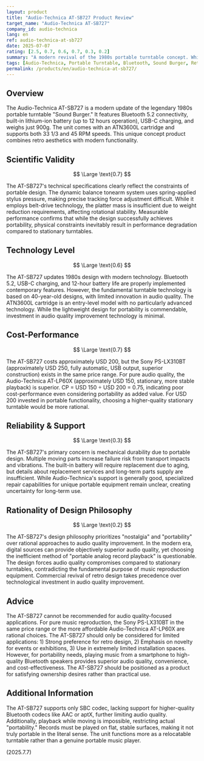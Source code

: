 ```yaml
---
layout: product
title: "Audio-Technica AT-SB727 Product Review"
target_name: "Audio-Technica AT-SB727"
company_id: audio-technica
lang: en
ref: audio-technica-at-sb727
date: 2025-07-07
rating: [2.5, 0.7, 0.6, 0.7, 0.3, 0.2]
summary: "A modern revival of the 1980s portable turntable concept. While Bluetooth connectivity and built-in battery offer appealing portability, audio quality compromises are significant. At USD 200, stationary turntables provide superior performance. Appeals to nostalgia and convenience but unsuitable for serious audio applications."
tags: [Audio-Technica, Portable Turntable, Bluetooth, Sound Burger, Retro]
permalink: /products/en/audio-technica-at-sb727/
---
```


## Overview

The Audio-Technica AT-SB727 is a modern update of the legendary 1980s portable turntable "Sound Burger." It features Bluetooth 5.2 connectivity, built-in lithium-ion battery (up to 12 hours operation), USB-C charging, and weighs just 900g. The unit comes with an ATN3600L cartridge and supports both 33 1/3 and 45 RPM speeds. This unique concept product combines retro aesthetics with modern functionality.

## Scientific Validity

$$ \Large \text{0.7} $$

The AT-SB727's technical specifications clearly reflect the constraints of portable design. The dynamic balance tonearm system uses spring-applied stylus pressure, making precise tracking force adjustment difficult. While it employs belt-drive technology, the platter mass is insufficient due to weight reduction requirements, affecting rotational stability. Measurable performance confirms that while the design successfully achieves portability, physical constraints inevitably result in performance degradation compared to stationary turntables.

## Technology Level

$$ \Large \text{0.6} $$

The AT-SB727 updates 1980s design with modern technology. Bluetooth 5.2, USB-C charging, and 12-hour battery life are properly implemented contemporary features. However, the fundamental turntable technology is based on 40-year-old designs, with limited innovation in audio quality. The ATN3600L cartridge is an entry-level model with no particularly advanced technology. While the lightweight design for portability is commendable, investment in audio quality improvement technology is minimal.

## Cost-Performance

$$ \Large \text{0.7} $$

The AT-SB727 costs approximately USD 200, but the Sony PS-LX310BT (approximately USD 250, fully automatic, USB output, superior construction) exists in the same price range. For pure audio quality, the Audio-Technica AT-LP60X (approximately USD 150, stationary, more stable playback) is superior. CP = USD 150 ÷ USD 200 = 0.75, indicating poor cost-performance even considering portability as added value. For USD 200 invested in portable functionality, choosing a higher-quality stationary turntable would be more rational.

## Reliability & Support

$$ \Large \text{0.3} $$

The AT-SB727's primary concern is mechanical durability due to portable design. Multiple moving parts increase failure risk from transport impacts and vibrations. The built-in battery will require replacement due to aging, but details about replacement services and long-term parts supply are insufficient. While Audio-Technica's support is generally good, specialized repair capabilities for unique portable equipment remain unclear, creating uncertainty for long-term use.

## Rationality of Design Philosophy

$$ \Large \text{0.2} $$

The AT-SB727's design philosophy prioritizes "nostalgia" and "portability" over rational approaches to audio quality improvement. In the modern era, digital sources can provide objectively superior audio quality, yet choosing the inefficient method of "portable analog record playback" is questionable. The design forces audio quality compromises compared to stationary turntables, contradicting the fundamental purpose of music reproduction equipment. Commercial revival of retro design takes precedence over technological investment in audio quality improvement.

## Advice

The AT-SB727 cannot be recommended for audio quality-focused applications. For pure music reproduction, the Sony PS-LX310BT in the same price range or the more affordable Audio-Technica AT-LP60X are rational choices. The AT-SB727 should only be considered for limited applications: 1) Strong preference for retro design, 2) Emphasis on novelty for events or exhibitions, 3) Use in extremely limited installation spaces. However, for portability needs, playing music from a smartphone to high-quality Bluetooth speakers provides superior audio quality, convenience, and cost-effectiveness. The AT-SB727 should be positioned as a product for satisfying ownership desires rather than practical use.

## Additional Information

The AT-SB727 supports only SBC codec, lacking support for higher-quality Bluetooth codecs like AAC or aptX, further limiting audio quality. Additionally, playback while moving is impossible, restricting actual "portability." Records must be played on flat, stable surfaces, making it not truly portable in the literal sense. The unit functions more as a relocatable turntable rather than a genuine portable music player.

(2025.7.7)